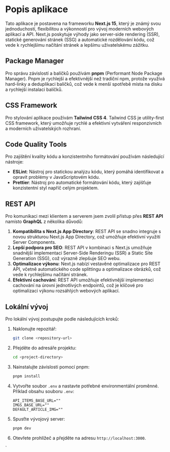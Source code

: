 # Popis aplikace

Tato aplikace je postavena na frameworku **Next.js 15**, který je známý svou jednoduchostí, flexibilitou a výkonností pro vývoj moderních webových aplikací a API. Next.js poskytuje výhody jako server-side rendering (SSR), statické generování stránek (SSG) a automatické rozdělování kódu, což vede k rychlejšímu načítání stránek a lepšímu uživatelskému zážitku.

## Package Manager

Pro správu závislostí a balíčků používám **pnpm** (Performant Node Package Manager). Pnpm je rychlejší a efektivnější než tradiční npm, protože využívá hard-linky a deduplikaci balíčků, což vede k menší spotřebě místa na disku a rychlejší instalaci balíčků.

## CSS Framework

Pro stylování aplikace používám **Tailwind CSS 4**. Tailwind CSS je utility-first CSS framework, který umožňuje rychlé a efektivní vytváření responzivních a moderních uživatelských rozhraní.

## Code Quality Tools

Pro zajištění kvality kódu a konzistentního formátování používám následující nástroje:

- **ESLint**: Nástroj pro statickou analýzu kódu, který pomáhá identifikovat a opravit problémy v JavaScriptovém kódu.
- **Prettier**: Nástroj pro automatické formátování kódu, který zajišťuje konzistentní styl napříč celým projektem.

## REST API

Pro komunikaci mezi klientem a serverem jsem zvolil přístup přes **REST API** namísto **GraphQL** z několika důvodů:

1. **Kompatibilita s Next.js App Directory**: REST API se snadno integruje s novou strukturou Next.js App Directory, což umožňuje efektivní využití Server Components.
2. **Lepší podpora pro SEO**: REST API v kombinaci s Next.js umožňuje snadnější implementaci Server-Side Renderingu (SSR) a Static Site Generation (SSG), což výrazně zlepšuje SEO webu.
3. **Optimalizace výkonu**: Next.js nabízí vestavěné optimalizace pro REST API, včetně automatického code splittingu a optimalizace obrázků, což vede k rychlejšímu načítání stránek.
4. **Efektivní cachování**: REST API umožňuje efektivnější implementaci cachování na úrovni jednotlivých endpointů, což je klíčové pro optimalizaci výkonu rozsáhlých webových aplikací.

## Lokální vývoj

Pro lokální vývoj postupujte podle následujících kroků:

1. Naklonujte repozitář:
   ```bash
   git clone <repository-url>
   ```
2. Přejděte do adresáře projektu:
   ```bash
   cd <project-directory>
   ```
3. Nainstalujte závislosti pomocí pnpm:
   ```bash
   pnpm install
   ```
4. Vytvořte soubor `.env` a nastavte potřebné environmentální proměnné. Příklad obsahu souboru `.env`:
   ```env
   API_ITEMS_BASE_URL=""
   IMGS_BASE_URL=""
   DEFAULT_ARTICLE_IMG=""
   ```
5. Spusťte vývojový server:
   ```bash
   pnpm dev
   ```
6. Otevřete prohlížeč a přejděte na adresu `http://localhost:3000`.

`